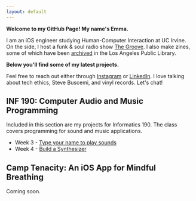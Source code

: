 ```yaml
---
layout: default
---
```


**Welcome to my GitHub Page! My name's Emma.**

I am an iOS engineer studying Human-Computer Interaction at UC Irvine. On the side, I host a funk & soul radio show [The Groove](https://kuci.org/wp/shows/the-groove/). I also make zines, some of which have been [archived](https://ls2pac.lapl.org/?section=resource&resourceid=1851847881) in the Los Angeles Public Library.

**Below you'll find some of my latest projects.**

Feel free to reach out either through [Instagram](https://www.instagram.com/hapa.girl/) or [LinkedIn](https://www.linkedin.com/in/emma6pv/). I love talking about tech ethics, Steve Buscemi, and vinyl records. Let's chat!


## INF 190: Computer Audio and Music Programming

Included in this section are my projects for Informatics 190. The class covers programming for sound and music applications.

* Week 3 - [Type your name to play sounds](https://emma6pv.github.io/ComputerMusic/week3/myName.html)
* Week 4 - [Build a Synthesizer](https://emma6pv.github.io/ComputerMusic/week5/synthesizer.html)

## Camp Tenacity: An iOS App for Mindful Breathing

Coming soon.
